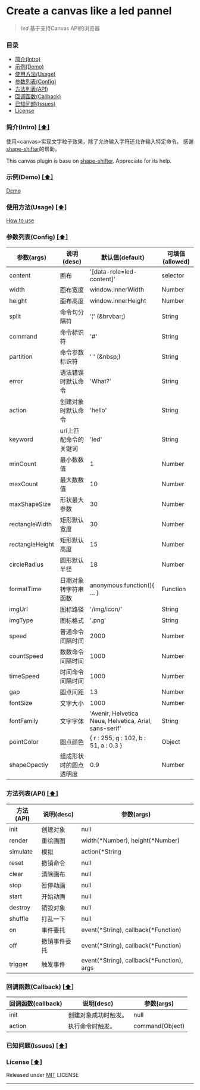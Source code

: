# Create a canvas like a led pannel

> *led* 基于支持Canvas API的浏览器

### <a name="top"></a>目录
* [简介(Intro)](#intro)
* [示例(Demo)](#demo)
* [使用方法(Usage)](#usage)
* [参数列表(Config)](#config)
* [方法列表(API)](#api)
* [回调函数(Callback)](#callback)
* [已知问题(Issues)](#known-issues)
* [License](#license)

### <a name="intro"></a>简介(Intro) [[⬆]](#top)
使用&lt;canvas&gt;实现文字粒子效果，除了允许输入字符还允许输入特定命令。
感谢[shape-shifter]的帮助。

This canvas plugin is base on [shape-shifter]. Appreciate for its help.

### <a name="demo"></a>示例(Demo) [[⬆]](#top)
[Demo]

### <a name="usage"></a>使用方法(Usage) [[⬆]](#top)
[How to use]

### <a name="config"></a>参数列表(Config) [[⬆]](#top)
|   参数(args)    |     说明(desc)     |          默认值(default)         | 可填值(allowed) |
|----------------|--------------------|---------------------------------|----------------|
| content        | 画布               | '[data-role=led-content]'        | selector      |
| width          | 画布宽度            | window.innerWidth               | Number        |
| height         | 画布高度            | window.innerHeight              | Number        |
| split          | 命令句分隔符         | '&brvbar;'  (&amp;brvbar;)     | String        |
| command        | 命令标识符          | '#'                             | String        |
| partition      | 命令参数标识符       | ' ' (&amp;nbsp;)                | String         |
| error          | 语法错误时默认命令    | 'What?'                         | String         |
| action         | 创建对象时默认命令    | 'hello'                         | String         |
| keyword        | url上匹配命令的关键词 | 'led'                           | String         |
| minCount       | 最小数数值           | 1                              | Number         |
| maxCount       | 最大数数值           | 10                             | Number         |
| maxShapeSize   | 形状最大参数         | 30                             | Number         |
| rectangleWidth | 矩形默认宽度         | 30                             | Number         |
| rectangleHeight| 矩形默认高度         | 15                             | Number         |
| circleRadius   | 圆形默认半径         | 18                             | Number         |
| formatTime     | 日期对象转字符串函数  | anonymous function(){ ... }     | Function      |
| imgUrl         | 图标路径            | '/img/icon/'                    | String         |
| imgType        | 图标格式            | '.png'                          | String         |
| speed          | 普通命令间隔时间      | 2000                            | Number         |
| countSpeed     | 数数命令间隔时间      | 1000                            | Number         |
| timeSpeed      | 时间命令间隔时间      | 1000                            | Number         |
| gap            | 圆点间距            | 13                               | Number         |
| fontSize       | 文字大小            | 1000                             | Number         |
| fontFamily     | 文字字体            | 'Avenir, Helvetica Neue, Helvetica, Arial, sans-serif'| String |
| pointColor     | 圆点颜色            | { r : 255, g : 102, b : 51, a : 0.3 }| Object     |
| shapeOpactiy   | 组成形状时的圆点透明度| 0.9                              | Number         |

### <a name="api"></a>方法列表(API) [[⬆]](#top)
| 方法(API) | 说明(desc)  | 参数(args) |
|----------|-------------|-----------|
| init     | 创建对象     | null |
| render   | 重绘画图     | width(\*Number), height(\*Number) |
| simulate | 模拟        | action(\*String|Array) |
| reset    | 撤销命令     | null |
| clear    | 清除画布     | null |
| stop     | 暂停动画     | null |
| start    | 开始动画     | null |
| destroy  | 销毁对象     | null |
| shuffle  | 打乱一下     | null |
| on       | 事件委托     | event(\*String), callback(\*Function) |
| off      | 撤销事件委托  | event(\*String), callback(\*Function) |
| trigger  | 触发事件     | event(\*String), callback(\*Function), args |


### <a name="callback"></a>回调函数(Callback) [[⬆]](#top)
| 回调函数(callback) |              说明(desc)              			| 参数(args) |
|-------------------|-----------------------------------------------|-----------|
| init   	     	| 创建对象成功时触发。                                 | null      |
| action    		| 执行命令时触发。                                    	| command(Object) |

### <a name="known-issues"></a>已知问题(Issues) [[⬆]](#top)

### <a name="license"></a>License [[⬆]](#top)
Released under [MIT] LICENSE

---
[shape-shifter]: https://github.com/kennethcachia/shape-shifter
[Demo]: http://lixinliang.github.io/tests/index.html
[How to use]: http://lixinliang.github.io/led/examples/index.html
[MIT]: http://rem.mit-license.org/